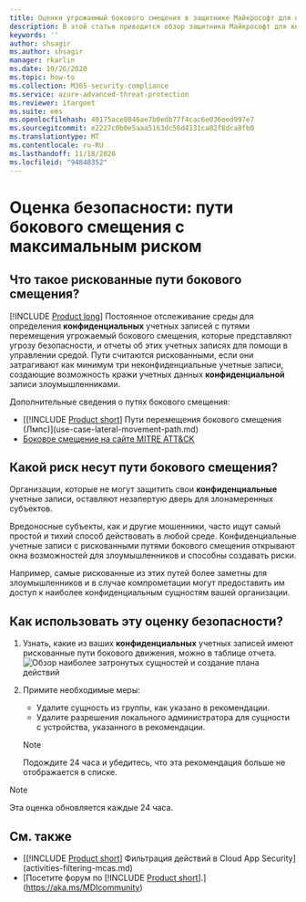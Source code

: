```yaml
---
title: Оценки угрожаемый бокового смещения в защитнике Майкрософт для проверки путей перемещения
description: В этой статье приводится обзор защитника Майкрософт для конфиденциальных сущностей с учетом угрожаемый бокового смещения перемещение путей для оценки безопасности.
keywords: ''
author: shsagir
ms.author: shsagir
manager: rkarlin
ms.date: 10/26/2020
ms.topic: how-to
ms.collection: M365-security-compliance
ms.service: azure-advanced-threat-protection
ms.reviewer: itargoet
ms.suite: ems
ms.openlocfilehash: 40175ace8046ae7b0edb77f4cac6e036eed997e7
ms.sourcegitcommit: e2227c0b0e5aaa5163dc56d4131ca82f8dca8fb0
ms.translationtype: MT
ms.contentlocale: ru-RU
ms.lasthandoff: 11/18/2020
ms.locfileid: "94848352"
---
```

# <a name="security-assessment-riskiest-lateral-movement-paths-lmp"></a>Оценка безопасности: пути бокового смещения с максимальным риском

## <a name="what-are-risky-lateral-movement-paths"></a>Что такое рискованные пути бокового смещения?

[!INCLUDE [Product long](includes/product-long.md)] Постоянное отслеживание среды для определения **конфиденциальных** учетных записей с путями перемещения угрожаемый бокового смещения, которые представляют угрозу безопасности, и отчеты об этих учетных записях для помощи в управлении средой. Пути считаются рискованными, если они затрагивают как минимум три неконфиденциальные учетные записи, создающие возможность кражи учетных данных **конфиденциальной** записи злоумышленниками.

Дополнительные сведения о путях бокового смещения:

- [[!INCLUDE [Product short](includes/product-short.md)] Пути перемещения бокового смещения (Лмпс)](use-case-lateral-movement-path.md)
- [Боковое смещение на сайте MITRE ATT&CK](https://attack.mitre.org/tactics/TA0008/)

## <a name="what-risk-do-risky-lateral-movement-paths-pose"></a>Какой риск несут пути бокового смещения?

Организации, которые не могут защитить свои **конфиденциальные** учетные записи, оставляют незапертую дверь для злонамеренных субъектов.

Вредоносные субъекты, как и другие мошенники, часто ищут самый простой и тихий способ действовать в любой среде. Конфиденциальные учетные записи с рискованными путями бокового смещения открывают окна возможностей для злоумышленников и способны создавать риски.

Например, самые рискованные из этих путей более заметны для злоумышленников и в случае компрометации могут предоставить им доступ к наиболее конфиденциальным сущностям вашей организации.

## <a name="how-do-i-use-this-security-assessment"></a>Как использовать эту оценку безопасности?

1. Узнать, какие из ваших **конфиденциальных** учетных записей имеют рискованные пути бокового движения, можно в таблице отчета.
    ![Обзор наиболее затронутых сущностей и создание плана действий](media/cas-isp-riskiest-lmp-1.png)
1. Примите необходимые меры:
    - Удалите сущность из группы, как указано в рекомендации.
    - Удалите разрешения локального администратора для сущности с устройства, указанного в рекомендации.

    > [!NOTE]
    > Подождите 24 часа и убедитесь, что эта рекомендация больше не отображается в списке.

> [!NOTE]
> Эта оценка обновляется каждые 24 часа.

## <a name="see-also"></a>См. также

- [[!INCLUDE [Product short](includes/product-short.md)] Фильтрация действий в Cloud App Security](activities-filtering-mcas.md)
- [Посетите форум по [!INCLUDE [Product short](includes/product-short.md)].](https://aka.ms/MDIcommunity)
